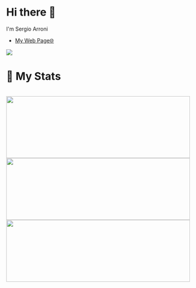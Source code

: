 
# Hi there 👋
<p>
  I'm Sergio Arroni

  - [My Web Page🌐](https://sergioarroni.github.io/SergioArroni_CV/)
</p>

<p align = "left">
  <a href="https://www.linkedin.com/in/sergio-arroni/">
    <img src="https://img.shields.io/badge/linkedin-0077B5.svg?style=for-the-badge&logo=linkedin&logoColor=white"/>
  </a>
</p>

# 🏅 My Stats

 <br/>
  <img width="490" height="165" src="https://github-readme-stats.vercel.app/api?username=SergioArroni&theme=radical&show_icons=true&hide_border=false&line_height=20&title_color=007bff&icon_color=00438a&show_owner=true"/>

 <br/>
 <img width="490" height="165" src="https://github-readme-stats.vercel.app/api/top-langs/?username=SergioArroni&theme=radical&show_icons=true&hide_border=false&line_height=20&title_color=007bff&icon_color=00438a&show_owner=true"/>

 <br/>
  <img width="490" height="165" src="https://github-readme-streak-stats.herokuapp.com/?user=SergioArroni&theme=radical&show_icons=true&hide_border=false&line_height=20&title_color=007bff&icon_color=00438a&show_owner=true"/>

